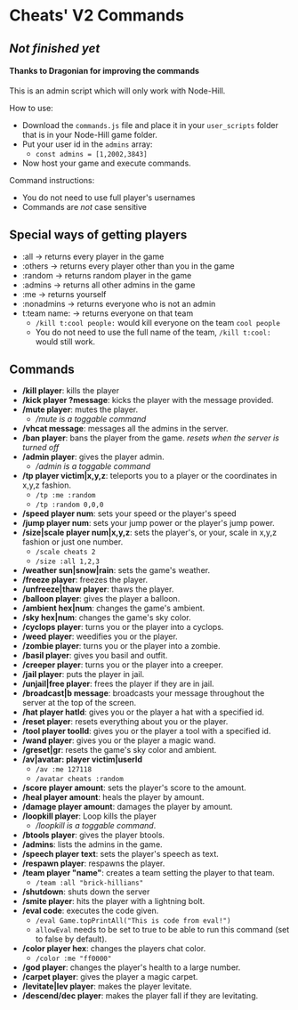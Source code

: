 # Cheats' V2 Commands

## *Not finished yet*

#### Thanks to Dragonian for improving the commands

This is an admin script which will only work with Node-Hill.

How to use:
- Download the `commands.js` file and place it in your `user_scripts` folder that is in your Node-Hill game folder.
- Put your user id in the `admins` array:
    - `const admins = [1,2002,3843]`
- Now host your game and execute commands.


Command instructions:
- You do not need to use full player's usernames
- Commands are *not* case sensitive


## Special ways of getting players
- :all -> returns every player in the game
- :others -> returns every player other than you in the game
- :random -> returns random player in the game
- :admins -> returns all other admins in the game
- :me -> returns yourself
- :nonadmins -> returns everyone who is not an admin
- t:team name: -> returns everyone on that team
    - `/kill t:cool people:` would kill everyone on the team `cool people`
    - You do not need to use the full name of the team, `/kill t:cool:` would still work.

## Commands
- **/kill player**: kills the player
- **/kick player ?message**: kicks the player with the message provided.
- **/mute player**: mutes the player.
    -  */mute is a toggable command*
- **/vhcat message**: messages all the admins in the server.
- **/ban player**: bans the player from the game. *resets when the server is turned off*
- **/admin player**: gives the player admin.
    -  */admin is a toggable command*
- **/tp player victim|x,y,z**: teleports you to a player or the coordinates in x,y,z fashion.
    - `/tp :me :random`
    - `/tp :random 0,0,0`
- **/speed player num**: sets your speed or the player's speed
- **/jump player num**: sets your jump power or the player's jump power.
- **/size|scale player num|x,y,z**: sets the player's, or your, scale in x,y,z fashion or just one number.
    - `/scale cheats 2`
    - `/size :all 1,2,3`
- **/weather sun|snow|rain**: sets the game's weather.
- **/freeze player**: freezes the player.
- **/unfreeze|thaw player**: thaws the player.
- **/balloon player**: gives the player a balloon.
- **/ambient hex|num**: changes the game's ambient.
- **/sky hex|num**: changes the game's sky color.
- **/cyclops player**: turns you or the player into a cyclops.
- **/weed player**: weedifies you or the player.
- **/zombie player**: turns you or the player into a zombie.
- **/basil player**: gives you basil and outfit.
- **/creeper player**: turns you or the player into a creeper.
- **/jail player**: puts the player in jail.
- **/unjail|free player**: frees the player if they are in jail.
- **/broadcast|b message**: broadcasts your message throughout the server at the top of the screen.
- **/hat player hatId**: gives you or the player a hat with a specified id.
- **/reset player**: resets everything about you or the player.
- **/tool player toolId**: gives you or the player a tool with a specified id.
- **/wand player**: gives you or the player a magic wand.
- **/greset|gr**: resets the game's sky color and ambient.
- **/av|avatar: player victim|userId**
    - `/av :me 127118`
    - `/avatar cheats :random`
- **/score player amount**: sets the player's score to the amount.
- **/heal player amount**: heals the player by amount.
- **/damage player amount**: damages the player by amount.
- **/loopkill player**: Loop kills the player
    -  */loopkill is a toggable command*. 
- **/btools player**: gives the player btools.
- **/admins**: lists the admins in the game.
- **/speech player text**: sets the player's speech as text.
- **/respawn player**: respawns the player.
- **/team player "name"**: creates a team setting the player to that team.
    - `/team :all "brick-hillians"`
- **/shutdown**: shuts down the server
- **/smite player**: hits the player with a lightning bolt.
- **/eval code**: executes the code given.
    - `/eval Game.topPrintAll("This is code from eval!")`
    - `allowEval` needs to be set to true to be able to run this command (set to false by default).
- **/color player hex**: changes the players chat color.
    - `/color :me "ff0000"`
- **/god player**: changes the player's health to a large number.
- **/carpet player**: gives the player a magic carpet.
- **/levitate|lev player**: makes the player levitate.
- **/descend/dec player**: makes the player fall if they are levitating.